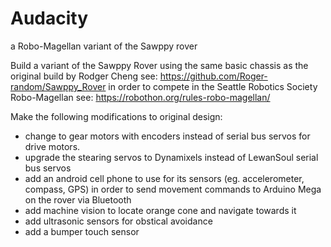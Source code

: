 # Audacity
a Robo-Magellan variant of the Sawppy rover

Build a variant of the Sawppy Rover using the same basic chassis as the original build by Rodger Cheng see: https://github.com/Roger-random/Sawppy_Rover in order to compete in the Seattle Robotics Society Robo-Magellan see: https://robothon.org/rules-robo-magellan/
<p>Make the following modifications to original design:
<ul>
<li>change to gear motors with encoders instead of serial bus servos for drive motors.
<li>upgrade the stearing servos to Dynamixels instead of LewanSoul serial bus servos
<li>add an android cell phone to use for its sensors (eg. accelerometer, compass, GPS) in order to send movement commands to Arduino Mega on the rover via Bluetooth
<li>add machine vision to locate orange cone and navigate towards it
<li>add ultrasonic sensors for obstical avoidance
<li>add a bumper touch sensor
</ul>
